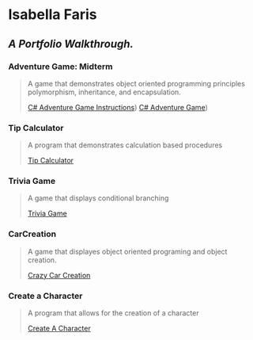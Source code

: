 # **Isabella Faris**
 ## *A Portfolio Walkthrough.*
 
###  **Adventure Game: Midterm**
> A game that demonstrates object oriented programming principles polymorphism, inheritance, and encapsulation.
> 
> [C# Adventure Game Instructions](https://programmingisfun.com/learn/c-sharp-adventure-game/))
> [C# Adventure Game](https://gist.github.com/IKFARI01/cc09a5b4459ae936b9876018da260b46))

### **Tip Calculator**
> A program that demonstrates calculation based procedures
> 
> [Tip Calculator](https://ikfari01.github.io/TipCalculator.io/)

### **Trivia Game**
>A game that displays conditional branching
>
>[Trivia Game]((https://gist.github.com/IKFARI01/cc09a5b4459ae936b9876018da260b46)https://gist.github.com/IKFARI01/cc09a5b4459ae936b9876018da260b46)

### **CarCreation**
> A game that displayes object oriented programing and object creation.
> 
> [Crazy Car Creation](https://gist.github.com/IKFARI01/41dc095fdecfa2d52b5e9012c32ff464)

### **Create a Character**
> A program that allows for the creation of a character
> 
> [Create A Character](https://gist.github.com/IKFARI01/cc09a5b4459ae936b9876018da260b46)
